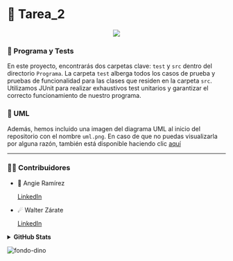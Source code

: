 # 📖 Tarea_2

<p align="center">
  <a href="https://github.com/DenverCoder1/readme-typing-svg"><img src="https://readme-typing-svg.herokuapp.com?font=Time+New+Roman&color=%236060cD&size=25&center=true&vCenter=true&width=600&height=100&lines=Ce+travail+était+amusant;Cela+fait+des+merveilles;GitHub+est+incroyable"></a>
</p>

### 💼 Programa y Tests

En este proyecto, encontrarás dos carpetas clave: `test` y `src` dentro del directorio `Programa`. La carpeta `test` alberga todos los casos de prueba y pruebas de funcionalidad para las clases que residen en la carpeta `src`. Utilizamos JUnit para realizar exhaustivos test unitarios y garantizar el correcto funcionamiento de nuestro programa.

### 📝 UML

Además, hemos incluido una imagen del diagrama UML al inicio del repositorio con el nombre `uml.png`. En caso de que no puedas visualizarla por alguna razón, también está disponible haciendo clic [aquí](https://github.com/Angie161/Tarea_2/assets/146099765/74596bd2-c97a-4641-885e-78614c296b52)

---

### 🤝🏻 Contribuidores

* 🌠 Angie Ramírez 
  
  [LinkedIn](https://www.linkedin.com/in/angie-ramirez-7417b2242/)
  
* ☄ Walter Zárate 
  
  [LinkedIn](https://www.linkedin.com/in/walter-andrés-zárate-solar-16784b243/)

<details>
<summary> <b> GitHub Stats</b></summary> 
<p align="center">
  <img  src="https://github-readme-stats.vercel.app/api?username=angie161&show_icons=true&hide_border=true&line_height=20&bg_color=0,fd6e82,fc977f&theme=graywhite"/>
  <img  src="https://github-readme-stats.vercel.app/api?username=rhussu&show_icons=true&hide_border=true&line_height=20&bg_color=0,fc977f,ffdd3f&theme=graywhite"/>
</p>
</details>

![fondo-dino](https://github.com/Angie161/Tarea_1/assets/146099765/e2be2eb8-e713-4d04-97fb-bb1f2bc89fa8)
